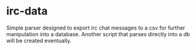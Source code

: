 # irc-data

Simple parser designed to export irc chat messages to a csv for further manipulation into a database.  Another script that parses directly into a db will be created eventually.
